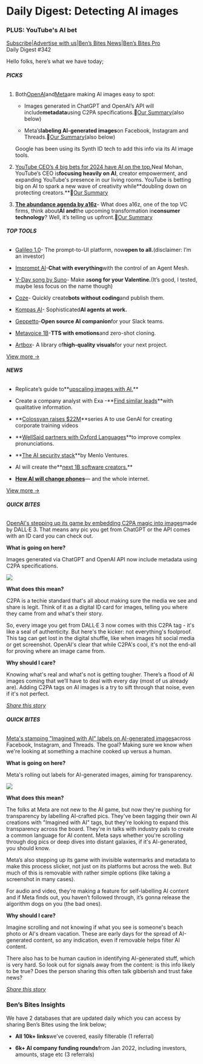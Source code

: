# Daily Digest: Detecting AI images

### PLUS: YouTube's AI bet

[S](https://bensbites.com?utm_source=bensbites\&utm_medium=referral\&utm_campaign=daily-digest-detecting-ai-images)[ubscribe](https://bensbites.com?utm_source=bensbites\&utm_medium=referral\&utm_campaign=daily-digest-detecting-ai-images)|[Advertise with us](https://grizzlyads.com/store/bens-bites?utm_source=bensbites\&utm_medium=referral\&utm_campaign=daily-digest-detecting-ai-images)|[Ben’s Bites News](https://news.bensbites.co/?utm_source=bensbites\&utm_medium=referral\&utm_campaign=daily-digest-detecting-ai-images)|[Ben’s Bites Pro](https://bensbites.beehiiv.com/upgrade)\
Daily Digest #342

Hello folks, here’s what we have today;

###### **PICKS**

1. Both[OpenAI](https://help.openai.com/en/articles/8912793-c2pa-in-dall-e-3?utm_source=bensbites\&utm_medium=referral\&utm_campaign=daily-digest-detecting-ai-images)and[Meta](https://about.fb.com/news/2024/02/labeling-ai-generated-images-on-facebook-instagram-and-threads/?utm_source=bensbites\&utm_medium=referral\&utm_campaign=daily-digest-detecting-ai-images)are making AI images easy to spot:

   - Images generated in ChatGPT and OpenAI’s API will include**metadata**using C2PA specifications.🍿[Our Summary](https://bensbites.beehiiv.com/p/openai-adds-metadata-ai-images-chatgpt)(also below)

   - Meta’s**labeling AI-generated images**on Facebook, Instagram and Threads.🍿[Our Summary](https://bensbites.beehiiv.com/p/meta-trying-label-ai-content-platforms)(also below)

   Google has been using its Synth ID tech to add this info via its AI image tools.

2. [YouTube CEO’s 4 big bets for 2024 have AI on the top.](https://blog.youtube/inside-youtube/2024-letter-from-neal/?utm_source=bensbites\&utm_medium=referral\&utm_campaign=daily-digest-detecting-ai-images)Neal Mohan, YouTube’s CEO is**focusing heavily on AI**, creator empowerment, and expanding YouTube's presence in our living rooms. YouTube is betting big on AI to spark a new wave of creativity while\*\*doubling down on protecting creators.\*\*🍿[Our Summary](https://bensbites.beehiiv.com/p/youtubes-ceo-hints-rollout-aipowered-features)

3. **[The abundance agenda by a16z](https://gamma.app/docs/a16z-Consumer-Abundance-Agenda-ieotbnzbxj81biu?mode=doc\&utm_source=bensbites\&utm_medium=referral\&utm_campaign=daily-digest-detecting-ai-images)**- What does a16z, one of the top VC firms, think about**AI and**the upcoming transformation in**consumer technology**? Well, it’s telling us upfront.🍿[Our Summary](https://bensbites.beehiiv.com/p/a16z-wants-invest-consumer-ai)

###### **TOP TOOLS**

- [Galileo 1.0](https://www.usegalileo.ai/?utm_source=bensbites\&utm_medium=referral\&utm_campaign=daily-digest-detecting-ai-images)- The prompt-to-UI platform, now**open to all.**(disclaimer: I’m an investor)

- [Imprompt AI](https://www.imprompt.ai/?utm_source=bensbites\&utm_medium=referral\&utm_campaign=daily-digest-detecting-ai-images)-**Chat with everything**with the control of an Agent Mesh.

- [V-Day song by Suno](https://v-day.suno.ai/?utm_source=bensbites\&utm_medium=referral\&utm_campaign=daily-digest-detecting-ai-images)- Make a**song for your Valentine.**(It’s good, I tested, maybe less focus on the name though)

- [Coze](https://www.coze.com/?utm_source=bensbites\&utm_medium=referral\&utm_campaign=daily-digest-detecting-ai-images)- Quickly create**bots without coding**and publish them.

- [Kompas AI](https://kompas.ai/?utm_source=bensbites\&utm_medium=referral\&utm_campaign=daily-digest-detecting-ai-images)- Sophisticated**AI agents at work.**

- [Geppetto](https://github.com/Deeptechia/geppetto?utm_source=bensbites\&utm_medium=referral\&utm_campaign=daily-digest-detecting-ai-images)-**Open source AI companion**for your Slack teams.

- [Metavoice 1B](https://ttsdemo.themetavoice.xyz/?utm_source=bensbites\&utm_medium=referral\&utm_campaign=daily-digest-detecting-ai-images)-**TTS with emotions**and zero-shot cloning.

- [Artbox](https://artbox.today/?utm_source=bensbites\&utm_medium=referral\&utm_campaign=daily-digest-detecting-ai-images)- A library of**high-quality visuals**for your next project.

[View more →](https://news.bensbites.co/tags/show?utm_source=bensbites\&utm_medium=referral\&utm_campaign=daily-digest-detecting-ai-images)

###### **NEWS**

- Replicate’s guide to\*\*[upscaling images with AI.](https://replicate.com/guides/upscaling-images?utm_source=bensbites\&utm_medium=referral\&utm_campaign=daily-digest-detecting-ai-images)\*\*

- Create a company analyst with Exa -\*\*[Find similar leads](https://docs.exa.ai/reference/company-analyst?utm_source=bensbites\&utm_medium=referral\&utm_campaign=daily-digest-detecting-ai-images)\*\*with qualitative information.

- \*\*[Colossyan raises $22M](https://techcrunch.com/2024/02/06/colossyan-uses-genai-to-create-corporate-training-videos/?utm_source=bensbites\&utm_medium=referral\&utm_campaign=daily-digest-detecting-ai-images)\*\*series A to use GenAI for creating corporate training videos

- \*\*[WellSaid partners with Oxford Languages](https://wellsaidlabs.com/blog/complex-pronunciation-oxford/?utm_source=bensbites\&utm_medium=referral\&utm_campaign=daily-digest-detecting-ai-images)\*\*to improve complex pronunciations.

- \*\*[The AI security stack](https://twitter.com/amytongwu/status/1754947640238789117?utm_source=bensbites\&utm_medium=referral\&utm_campaign=daily-digest-detecting-ai-images)\*\*by Menlo Ventures.

- AI will create the\*\*[next 1B software creators.](https://www.youtube.com/watch?v=n6PazYmo_Qo\&utm_source=bensbites\&utm_medium=referral\&utm_campaign=daily-digest-detecting-ai-images)\*\*

- **[How AI will change phones](https://open.spotify.com/episode/03FYg01fLOTtdHTu6bwn4R?utm_source=bensbites\&utm_medium=referral\&utm_campaign=daily-digest-detecting-ai-images)**— and the whole internet.

[View more →](https://news.bensbites.co/tags/news/trending?utm_source=bensbites\&utm_medium=referral\&utm_campaign=daily-digest-detecting-ai-images)

###### **QUICK BITES**

[OpenAI's stepping up its game by embedding C2PA magic into images](https://help.openai.com/en/articles/8912793-c2pa-in-dall-e-3?utm_source=bensbites\&utm_medium=referral\&utm_campaign=daily-digest-detecting-ai-images)made by DALL·E 3. That means any pic you get from ChatGPT or the API comes with an ID card you can check out.

**What is going on here?**

Images generated via ChatGPT and OpenAI API now include metadata using C2PA specifications.

![](https://media.beehiiv.com/cdn-cgi/image/fit=scale-down,format=auto,onerror=redirect,quality=80/uploads/asset/file/c0505fdc-fcda-4723-b36e-dc23b6f70432/image.png?t=1707311267)

**What does this mean?**

C2PA is a techie standard that's all about making sure the media we see and share is legit. Think of it as a digital ID card for images, telling you where they came from and what's their story.

So, every image you get from DALL·E 3 now comes with this C2PA tag - it's like a seal of authenticity. But here's the kicker: not everything's foolproof. This tag can get lost in the digital shuffle, like when images hit social media or get screenshot. OpenAI's clear that while C2PA's cool, it's not the end-all for proving where an image came from.

**Why should I care?**

Knowing what's real and what's not is getting tougher. There’s a flood of AI images coming that we’ll have to deal with every day (most of us already are). Adding C2PA tags on AI images is a try to sift through that noise, even if it's not perfect.

[*Share this story*](https://bensbites.beehiiv.com/p/openai-adds-metadata-ai-images-chatgpt)

###### **QUICK BITES**

[Meta's stamping "Imagined with AI" labels on AI-generated images](https://about.fb.com/news/2024/02/labeling-ai-generated-images-on-facebook-instagram-and-threads/?utm_source=bensbites\&utm_medium=referral\&utm_campaign=daily-digest-detecting-ai-images)across Facebook, Instagram, and Threads. The goal? Making sure we know when we're looking at something a machine cooked up versus a human.

**What is going on here?**

Meta's rolling out labels for AI-generated images, aiming for transparency.

![](https://media.beehiiv.com/cdn-cgi/image/fit=scale-down,format=auto,onerror=redirect,quality=80/uploads/asset/file/1e1c0a35-2ef4-42fd-8bb4-e884c88b004b/image.png?t=1707310858)

**What does this mean?**

The folks at Meta are not new to the AI game, but now they're pushing for transparency by labelling AI-crafted pics. They've been tagging their own AI creations with "Imagined with AI" tags, but they're looking to expand this transparency across the board. They're in talks with industry pals to create a common language for AI content. Meta says whether you're scrolling through dog pics or deep dives into distant galaxies, if it's AI-generated, you should know.

Meta’s also stepping up its game with invisible watermarks and metadata to make this process slicker, not just on its platforms but across the web. But much of this is removable with rather simple options (like taking a screenshot in many cases).

For audio and video, they’re making a feature for self-labelling AI content and if Meta finds out, you haven’t followed through, it’s gonna release the algorithm dogs on you (the bad ones).

**Why should I care?**

Imagine scrolling and not knowing if what you see is someone's beach photo or AI's dream vacation. These are early days for the spread of AI-generated content, so any indication, even if removable helps filter AI content.

There also has to be human caution in identifying AI-generated stuff, which is very hard. So look out for signals away from the content: is this info likely to be true? Does the person sharing this often talk gibberish and trust fake news?

[*Share this story*](https://bensbites.beehiiv.com/p/meta-trying-label-ai-content-platforms)

### Ben’s Bites Insights

We have 2 databases that are updated daily which you can access by sharing Ben’s Bites using the link below;

- **All 10k+ links**we’ve covered, easily filterable (1 referral)

- **6k+ AI company funding rounds**from Jan 2022, including investors, amounts, stage etc (3 referrals)
